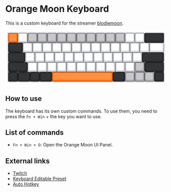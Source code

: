 # Orange Moon Keyboard

This is a custom keyboard for the streamer [blodiemoon](https://www.twitch.tv/blodiemoon).

![Orange Moon Design](orange-moon.svg)

## How to use

The keyboard has its own custom commands. To use them, you need to press the `Fn + Win` + the key you want to use.

## List of commands

- `Fn + Win + O`: Open the Orange Moon UI Panel.

## External links

- [Twitch](https://www.twitch.tv/blodiemoon)
- [Keyboard Editable Preset](http://www.keyboard-layout-editor.com/##@_name=Orange%20Moon&author=blodiemoon&background_name=PBT%20Black&style=background-image%2F:%20url('%2F%2Fbg%2F%2Fplastic%2F%2Fpbt-black.png')%2F%3B&$$hashKey=08S%3B&switchMount=cherry&switchBrand=cherry&switchType=MX1A-E1xx&pcb:true%3B&@_c=%23ff6d1a&a:7%3B&=&_c=%23d9dae0%3B&=&_c=%23a2a2a6%3B&=&=&=&=&=&=&=&=&=&=&_c=%23d9dae0%3B&=&=&_c=%232b2c2e&w:2%3B&=%3B&@_w:1.5%3B&=&_c=%23d9dae0%3B&=&=&=&=&=&=&=&=&=&=&=&=&=&_w:1.5%3B&=%3B&@_c=%232b2c2e&w:1.75%3B&=&_c=%23d9dae0%3B&=&=&=&_n:true%3B&=&=&=&_n:true%3B&=&=&=&=&=&=&_c=%232b2c2e&w:2.25%3B&=%3B&@_w:2%3B&=&_c=%23d9dae0%3B&=&=&=&=&=&=&=&=&=&=&=&_c=%23a2a2a6%3B&=&_c=%232b2c2e&w:2%3B&=%3B&@=&_w:1.25%3B&=&=&_w:1.25%3B&=&_c=%23ff6d1a&w:6.25%3B&=&_c=%232b2c2e&w:1.25%3B&=&_c=%23a2a2a6%3B&=&=&=&_c=%232b2c2e%3B&=)
- [Auto Hotkey](https://www.autohotkey.com/)
